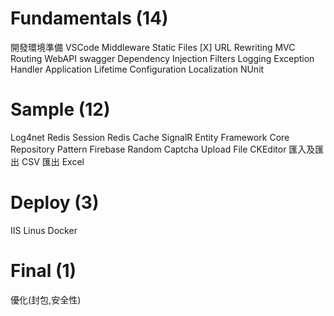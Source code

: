 # Fundamentals (14)
開發環境準備
VSCode
Middleware
Static Files
[X] URL Rewriting
MVC
Routing
WebAPI
swagger
Dependency Injection
Filters
Logging
Exception Handler
Application Lifetime
Configuration
Localization
NUnit

# Sample (12)
Log4net
Redis Session
Redis Cache
SignalR
Entity Framework Core
Repository Pattern
Firebase
Random Captcha
Upload File
CKEditor
匯入及匯出 CSV
匯出 Excel

# Deploy (3)
IIS
Linus
Docker

# Final (1)
優化(封包,安全性)